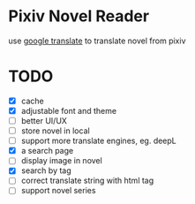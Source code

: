 # Pixiv Novel Reader

use [google translate](https://www.npmjs.com/package/google-translate-api-x) to translate novel from pixiv

# TODO

-   [x] cache
-   [x] adjustable font and theme
-   [ ] better UI/UX
-   [ ] store novel in local
-   [ ] support more translate engines, eg. deepL
-   [x] a search page
-   [ ] display image in novel
-   [x] search by tag
-   [ ] correct translate string with html tag
-   [ ] support novel series
